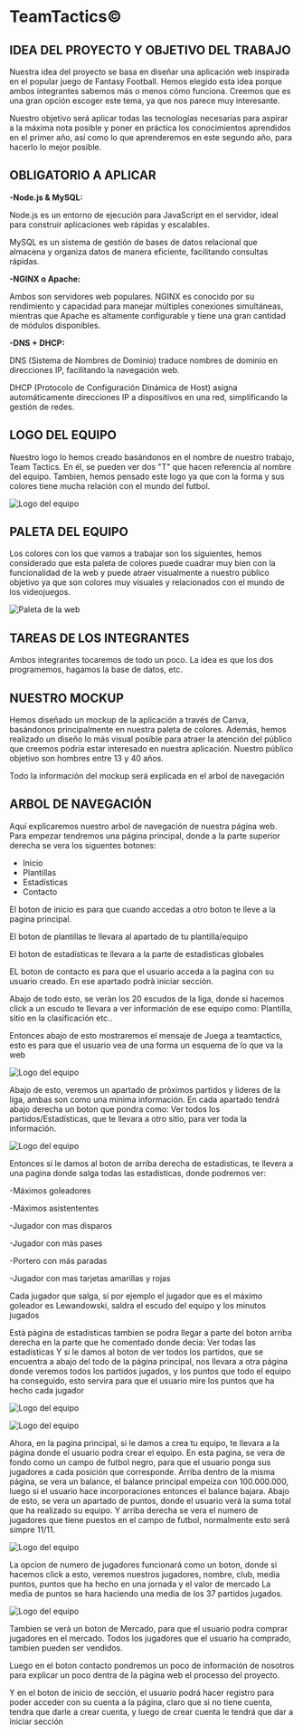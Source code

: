 # TeamTactics©

## IDEA DEL PROYECTO Y OBJETIVO DEL TRABAJO
Nuestra idea del proyecto se basa en diseñar una aplicación web inspirada en el popular juego de Fantasy Football. Hemos elegido esta idea porque ambos integrantes sabemos más o menos cómo funciona. Creemos que es una gran opción escoger este tema, ya que nos parece muy interesante.

Nuestro objetivo será aplicar todas las tecnologías necesarias para aspirar a la máxima nota posible y poner en práctica los conocimientos aprendidos en el primer año, así como lo que aprenderemos en este segundo año, para hacerlo lo mejor posible.

## OBLIGATORIO A APLICAR

__-Node.js & MySQL:__

Node.js es un entorno de ejecución para JavaScript en el servidor, ideal para construir aplicaciones web rápidas y escalables. 

MySQL es un sistema de gestión de bases de datos relacional que almacena y organiza datos de manera eficiente, facilitando consultas rápidas.

__-NGINX o Apache:__ 

Ambos son servidores web populares. NGINX es conocido por su rendimiento y capacidad para manejar múltiples conexiones simultáneas, 
mientras que Apache es altamente configurable y tiene una gran cantidad de módulos disponibles.

__-DNS + DHCP:__ 

DNS (Sistema de Nombres de Dominio) traduce nombres de dominio en direcciones IP, facilitando la navegación web. 

DHCP (Protocolo de Configuración Dinámica de Host) asigna automáticamente direcciones IP a dispositivos en una red, simplificando la gestión de redes.


## LOGO DEL EQUIPO

Nuestro logo lo hemos creado basándonos en el nombre de nuestro trabajo, Team Tactics. En él, se pueden ver dos "T" que hacen referencia al nombre del equipo. Tambien, hemos pensado este logo ya que con la forma y sus colores tiene mucha relación con el mundo del futbol.

![Logo del equipo](logo_teamtactics_negro.png)

## PALETA DEL EQUIPO

Los colores con los que vamos a trabajar son los siguientes, hemos considerado que esta paleta de colores puede cuadrar muy bien con la funcionalidad de la web y puede atraer visualmente a nuestro público objetivo
ya que son colores muy visuales y relacionados con el mundo de los videojuegos.

![Paleta de la web](tabladecolores.png)


## TAREAS DE LOS INTEGRANTES

Ambos integrantes tocaremos de todo un poco. La idea es que los dos programemos, hagamos la base de datos, etc.

## NUESTRO MOCKUP

Hemos diseñado un mockup de la aplicación a través de Canva, basándonos principalmente en nuestra paleta de colores. Además, hemos realizado un diseño lo más visual posible para atraer la atención del público que creemos podría estar interesado en nuestra aplicación. Nuestro público objetivo son hombres entre 13 y 40 años.

Todo la información del mockup será explicada en el arbol de navegación

## ARBOL DE NAVEGACIÓN


Aquí explicaremos nuestro arbol de navegación de nuestra página web.
Para empezar tendremos una página principal, donde a la parte superior derecha se vera los siguentes botones:
 - Inicio
 - Plantillas
 - Estadísticas
 - Contacto

El boton de inicio es para que cuando accedas a otro boton te lleve a la pagina principal.

El boton de plantillas te llevara al apartado de tu plantilla/equipo

El boton de estadísticas te llevara a la parte de estadisticas globales

EL boton de contacto es para que el usuario acceda a la pagina con su usuario creado. En ese apartado podrà iniciar sección.

Abajo de todo esto, se veràn los 20 escudos de la liga, donde si hacemos click a un escudo te llevara a ver información de ese equipo como: Plantilla, sitio en la clasificación etc..

Entonces abajo de esto mostraremos el mensaje de Juega a teamtactics, esto es para que el usuario vea de una forma un esquema de lo que va la web

![Logo del equipo](INICIO.png)

Abajo de esto, veremos un apartado de pròximos partidos y lideres de la liga, ambas son como una mínima información. En cada apartado tendrá abajo derecha un boton que pondra como: Ver todos los partidos/Estadísticas, que te llevara a otro sitio, para ver toda la información.

![Logo del equipo](proximospartidos.png)

Entonces si le damos al boton de arriba derecha de estadisticas, te llevera a una pagina donde salga todas las estadisticas, donde podremos ver:

 -Máximos goleadores

 -Máximos asistententes
 
 -Jugador con mas disparos
 
 -Jugador con más pases

 -Portero con más paradas

 -Jugador con mas tarjetas amarillas y rojas

 Cada jugador que salga, si por ejemplo el jugador que es el máximo goleador es Lewandowski, saldra el escudo del equipo y los minutos jugados

Està pàgina de estadisticas tambien se podra llegar a parte del boton arriba derecha en la parte que he comentado donde decia: Ver todas las estadísticas
Y si le damos al boton de ver todos los partidos, que se encuentra a abajo del todo de la página principal, nos llevara a otra página donde veremos todos los partidos jugados, y los puntos que todo el equipo ha conseguido, esto servira para que el usuario mire los puntos que ha hecho cada jugador

![Logo del equipo](estadisiticas.png)

![Logo del equipo](proximospartidos2.png)

Ahora, en la pagina principal, si le damos a crea tu equipo, te llevara a la página donde el usuario podra crear el equipo. En esta pagina, se vera de fondo como un campo de futbol negro, para que el usuario ponga sus jugadores a cada posición que corresponde.
Arriba dentro de la misma página, se vera un balance, el balance principal empeiza con 100.000.000, luego si el usuario hace incorporaciones entonces el balance bajara. 
Abajo de esto, se vera un apartado de puntos, donde el usuario verá la suma total que ha realizado su equipo.
Y arriba derecha se vera el numero de jugadores que tiene puestos en el campo de futbol, normalmente esto será simpre 11/11.

![Logo del equipo](creatuequipo.png)

La opcion de numero de jugadores funcionará como un boton, donde si hacemos click a esto, veremos nuestros jugadores, nombre, club, media puntos, puntos que ha hecho en una jornada y el valor de mercado
La media de puntos se hara haciendo una media de los 37 partidos jugados.

![Logo del equipo](tusjugadores.png)

Tambien se verà un boton de Mercado, para que el usuario podra comprar jugadores en el mercado.
Todos los jugadores que el usuario ha comprado, tambien pueden ser vendidos.

Luego en el boton contacto pondremos un poco de información de nosotros para explicar un poco dentra de la página web el processo del proyecto.

Y en el boton de inicio de sección, el usuario podrá hacer registro para poder acceder con su cuenta a la página, claro que si no tiene cuenta, tendra que darle a crear cuenta, y luego de crear cuenta le tendrá que dar a iniciar sección



